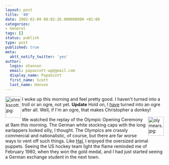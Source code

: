 ```yaml
---
layout: post
title: '40'
date: 2002-02-09 08:02:26.000000000 +01:00
categories:
- General
tags: []
status: publish
type: post
published: true
meta:
  aktt_notify_twitter: 'yes'
author:
  login: shanson
  email: papascott-wp@gmail.com
  display_name: PapaScott
  first_name: Scott
  last_name: Hanson
---
```

<p><a href="http://andrea.editthispage.com/2002/02/09"><img src="https://www.papascott.de/wordpress/wp-content/uploads/2002/02/shrekscott.jpg" height="68" width="50" border="0" alt="shrekscott.jpg: " align="left" /></a>I woke up this morning and feel pretty good. I haven't turned into a troll or an ogre, not yet. <b>Update</b> Hold on, I <a href="http://andrea.editthispage.com/2002/02/09">have</a> turned into an ogre after all. Well, if I'm an ogre, that makes Christopher a donkey!</p>
<p><img src="https://www.papascott.de/wordpress/wp-content/uploads/2002/02/olymears.jpg" height="60" width="50" border="0" alt="olymears.jpg: " align="right" />We watched the replay of the Olympic Opening Ceremony at 9am this morning. The German white stocking caps with the long earlappers looked silly, I thought. The Olympics are crassly commercial and nationalistic, of course, but there are far worse ways to vent off such things. Like <a href="http://hal.editthispage.com/2002/02/08">Hal</a>, I enjoyed the oversized animal puppets. Seeing the US hockey team light the flame reminded me of February 1980, when they won the gold medal, and I had just started seeing a German exchange student in the next town.</p>
